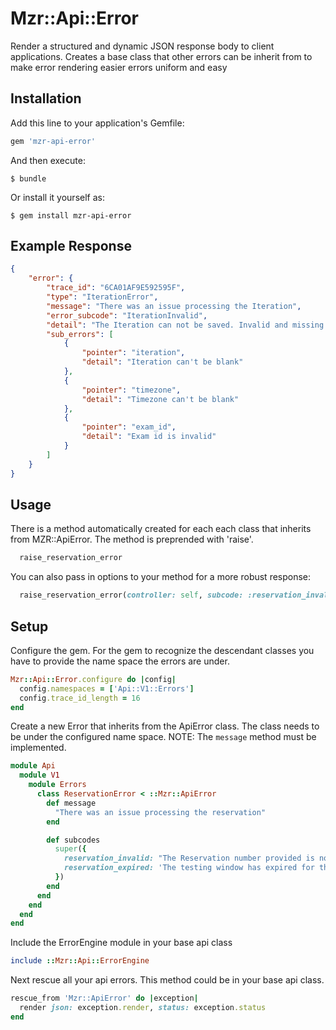 # Mzr::Api::Error
Render a structured and dynamic JSON response body to client applications.
Creates a base class that other errors can be inherit from to make error rendering easier errors uniform and easy

## Installation

Add this line to your application's Gemfile:

```ruby
gem 'mzr-api-error'
```

And then execute:

    $ bundle

Or install it yourself as:

    $ gem install mzr-api-error

## Example Response

```json
{
    "error": {
        "trace_id": "6CA01AF9E592595F",
        "type": "IterationError",
        "message": "There was an issue processing the Iteration",
        "error_subcode": "IterationInvalid",
        "detail": "The Iteration can not be saved. Invalid and missing data.",
        "sub_errors": [
            {
                "pointer": "iteration",
                "detail": "Iteration can't be blank"
            },
            {
                "pointer": "timezone",
                "detail": "Timezone can't be blank"
            },
            {
                "pointer": "exam_id",
                "detail": "Exam id is invalid"
            }
        ]
    }
}
```

## Usage
There is a method automatically created for each each class that inherits from MZR::ApiError. The method is preprended with 'raise'.
```ruby
  raise_reservation_error
```

You can also pass in options to your method for a more robust response:
```ruby
  raise_reservation_error(controller: self, subcode: :reservation_invalid, object: @reservation)
```

## Setup
Configure the gem. For the gem to recognize the descendant classes you have to provide the name space the errors are under.
```ruby
Mzr::Api::Error.configure do |config|
  config.namespaces = ['Api::V1::Errors']
  config.trace_id_length = 16
end
```

Create a new Error that inherits from the ApiError class. The class needs to be under the configured name space. NOTE: The ``message`` method must be implemented.

```ruby
module Api
  module V1
    module Errors
      class ReservationError < ::Mzr::ApiError
        def message
          "There was an issue processing the reservation"
        end

        def subcodes
          super({
            reservation_invalid: "The Reservation number provided is not in the proper format.",
            reservation_expired: 'The testing window has expired for this reservation', 
          })
        end
      end
    end 
  end 
end 
```

Include the ErrorEngine module in your base api class
```ruby
include ::Mzr::Api::ErrorEngine
```

Next rescue all your api errors. This method could be in your base api class.
```ruby
rescue_from 'Mzr::ApiError' do |exception|
  render json: exception.render, status: exception.status
end
```

